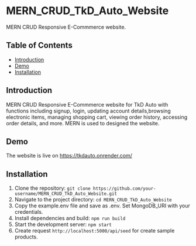 # MERN_CRUD_TkD_Auto_Website

MERN CRUD Responsive E-Commmerce website.

## Table of Contents

- [Introduction](#introduction)
- [Demo](#demo)
- [Installation](#installation)

## Introduction

MERN CRUD Responsive E-Commmerce website for TkD Auto with functions including signup, login, updating account details,browsing electronic items, managing shopping cart, viewing order history, accessing order details, and more. MERN is used to designed the website.

## Demo

The website is live on https://tkdauto.onrender.com/

## Installation

1. Clone the repository: `git clone https://github.com/your-username/MERN_CRUD_TkD_Auto_Website.git`
2. Navigate to the project directory: `cd MERN_CRUD_TkD_Auto_Website`
3. Copy the example.env file and save as .env. Set MongoDB_URI with your credentials.
4. Install dependencies and build: `npm run build`
6. Start the development server: `npm start`
7. Create request `http://localhost:5000/api/seed` for create sample products.
